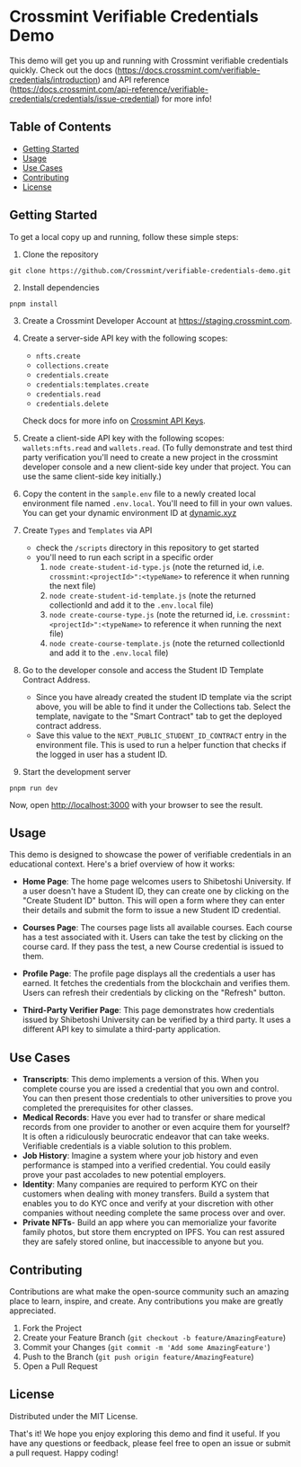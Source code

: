 # Crossmint Verifiable Credentials Demo

This demo will get you up and running with Crossmint verifiable credentials quickly. Check out the docs (https://docs.crossmint.com/verifiable-credentials/introduction) and API reference (https://docs.crossmint.com/api-reference/verifiable-credentials/credentials/issue-credential) for more info!

## Table of Contents

- [Getting Started](#getting-started)
- [Usage](#usage)
- [Use Cases](#use-cases)
- [Contributing](#contributing)
- [License](#license)

## Getting Started

To get a local copy up and running, follow these simple steps:

1. Clone the repository

```shell
git clone https://github.com/Crossmint/verifiable-credentials-demo.git
```

2. Install dependencies

```shell
pnpm install
```

3. Create a Crossmint Developer Account at https://staging.crossmint.com.

4. Create a server-side API key with the following scopes: 
   - `nfts.create`
   - `collections.create` 
   - `credentials.create`
   - `credentials:templates.create`
   - `credentials.read` 
   - `credentials.delete` <br />
   
   Check docs for more info on [Crossmint API Keys](https://docs.crossmint.com/introduction/platform/api-keys).

5. Create a client-side API key with the following scopes: `wallets:nfts.read` and `wallets.read`. (To fully demonstrate and test third party verification you'll need to create a new project in the crossmint developer console and a new client-side key under that project. You can use the same client-side key initially.)

6. Copy the content in the `sample.env` file to a newly created local environment file named `.env.local`. You'll need to fill in your own values. You can get your dynamic environment ID at [dynamic.xyz](https://dynamic.xyz/)

7. Create `Types` and `Templates` via API

   - check the `/scripts` directory in this repository to get started
   - you'll need to run each script in a specific order
     1. `node create-student-id-type.js` (note the returned id, i.e. `crossmint:<projectId>":<typeName>` to reference it when running the next file)
     2. `node create-student-id-template.js` (note the returned collectionId and add it to the `.env.local` file)
     3. `node create-course-type.js` (note the returned id, i.e. `crossmint:<projectId>":<typeName>` to reference it when running the next file)
     4. `node create-course-template.js` (note the returned collectionId and add it to the `.env.local` file)

8. Go to the developer console and access the Student ID Template Contract Address. 
    - Since you have already created the student ID template via the script above, you will be able to find it under the Collections tab. Select the template, navigate to the "Smart Contract" tab to get the deployed contract address. 
    - Save this value to the `NEXT_PUBLIC_STUDENT_ID_CONTRACT` entry in the environment file. This is used to run a helper function that checks if the logged in user has a student ID.

9. Start the development server

```shell
pnpm run dev
```

Now, open [http://localhost:3000](http://localhost:3000) with your browser to see the result.

## Usage

This demo is designed to showcase the power of verifiable credentials in an educational context. Here's a brief overview of how it works:

- **Home Page**: The home page welcomes users to Shibetoshi University. If a user doesn't have a Student ID, they can create one by clicking on the "Create Student ID" button. This will open a form where they can enter their details and submit the form to issue a new Student ID credential.

- **Courses Page**: The courses page lists all available courses. Each course has a test associated with it. Users can take the test by clicking on the course card. If they pass the test, a new Course credential is issued to them.

- **Profile Page**: The profile page displays all the credentials a user has earned. It fetches the credentials from the blockchain and verifies them. Users can refresh their credentials by clicking on the "Refresh" button.

- **Third-Party Verifier Page**: This page demonstrates how credentials issued by Shibetoshi University can be verified by a third party. It uses a different API key to simulate a third-party application.

## Use Cases

- **Transcripts**: This demo implements a version of this. When you complete course you are issed a credential that you own and control. You can then present those credentials to other universities to prove you completed the prerequisites for other classes.
- **Medical Records**: Have you ever had to transfer or share medical records from one provider to another or even acquire them for yourself? It is often a ridiculously beurocratic endeavor that can take weeks. Verifiable credentials is a viable solution to this problem.
- **Job History**: Imagine a system where your job history and even performance is stamped into a verified credential. You could easily prove your past accolades to new potential employers.
- **Identity**: Many companies are required to perform KYC on their customers when dealing with money transfers. Build a system that enables you to do KYC once and verify at your discretion with other companies without needing complete the same process over and over.
- **Private NFTs**- Build an app where you can memorialize your favorite family photos, but store them encrypted on IPFS. You can rest assured they are safely stored online, but inaccessible to anyone but you.

## Contributing

Contributions are what make the open-source community such an amazing place to learn, inspire, and create. Any contributions you make are greatly appreciated.

1. Fork the Project
2. Create your Feature Branch (`git checkout -b feature/AmazingFeature`)
3. Commit your Changes (`git commit -m 'Add some AmazingFeature'`)
4. Push to the Branch (`git push origin feature/AmazingFeature`)
5. Open a Pull Request

## License

Distributed under the MIT License.

That's it! We hope you enjoy exploring this demo and find it useful. If you have any questions or feedback, please feel free to open an issue or submit a pull request. Happy coding!
